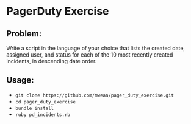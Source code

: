 # PagerDuty Exercise #

## Problem: ##
Write a script in the language of your choice that lists the created date, assigned user, and status for each of the 10 most recently created incidents, in descending date order.

## Usage: ##
  - `git clone https://github.com/mwean/pager_duty_exercise.git`
  - `cd pager_duty_exercise`
  - `bundle install`
  - `ruby pd_incidents.rb`
